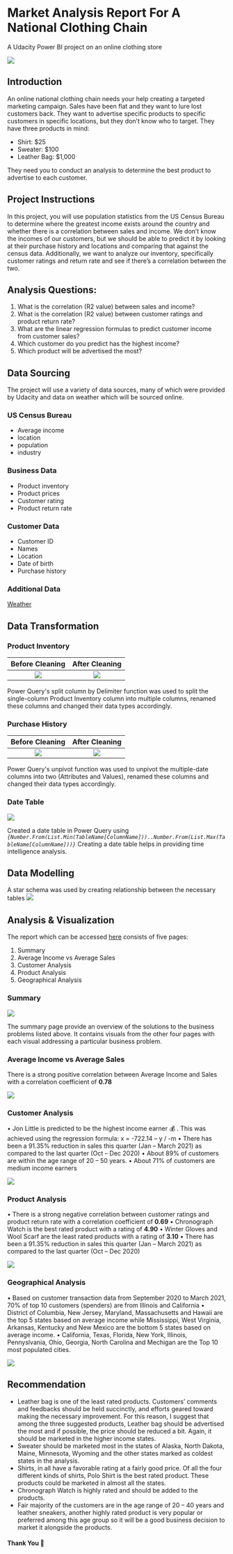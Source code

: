 # Market Analysis Report For A National Clothing Chain
A Udacity Power BI project on an online clothing store

![](clothing.jpg)

## Introduction
An online national clothing chain needs your help creating a targeted marketing campaign. Sales have been flat and they want to lure lost customers back. They want to advertise specific products to specific customers in specific locations, but they don’t know who to target. They have three products in mind:
- Shirt: $25
- Sweater: $100
- Leather Bag: $1,000

They need you to conduct an analysis to determine the best product to advertise to each customer.

## Project Instructions
In this project, you will use population statistics from the US Census Bureau to determine where the greatest income exists around the country and whether there is a correlation between sales and income. We don’t know the incomes of our customers, but we should be able to predict it by looking at their purchase history and locations and comparing that against the census data. Additionally, we want to analyze our inventory, specifically customer ratings and return rate and see if there’s a correlation between the two.

## Analysis Questions:

1. What is the correlation (R2 value) between sales and income?
2. What is the correlation (R2 value) between customer ratings and product return rate?
3. What are the linear regression formulas to predict customer income from customer sales?
4. Which customer do you predict has the highest income?
5. Which product will be advertised the most?

## Data Sourcing
The project will use a variety of data sources, many of which were provided by Udacity and data on weather which will be sourced online.

### US Census Bureau
- Average income
- location
- population
- industry

### Business Data
- Product inventory
- Product prices
- Customer rating
- Product return rate

### Customer Data
- Customer ID
- Names
- Location
- Date of birth
- Purchase history

### Additional Data
[Weather](https://www.currentresults.com/Weather/US/average-annual-state-temperatures.php#:~:text=Average%20Annual%20Temperature%20for%20Each%20US%20State%20,%20%2030%20%2012%20more%20rows%20)

## Data Transformation

### Product Inventory

Before Cleaning                                           |   After Cleaning
:-------------------------------------------------------: | :-------------------------------------------------------------:
![](Product_Inventory.png)                                |   ![](Product_Inventory_Transformed.png)

Power Query's split column by Delimiter function was used to split the single-column Product Inventory column into multiple columns, renamed these columns and changed their data types accordingly. 

### Purchase History

Before Cleaning                                           |   After Cleaning
:-------------------------------------------------------: | :-------------------------------------------------------------:
![](Purchases.png)                                        |   ![](Purchases_Transformed.png)

Power Query's unpivot function was used to unpivot the multiple-date columns into two (Attributes and Values), renamed these columns and changed their data types accordingly.

### Date Table
![](Date.png)

Created a date table in Power Query using _`{Number.From(List.Min(TableName[ColumnName]))..Number.From(List.Max(TableName[ColumnName]))}`_
Creating a date table helps in providing time intelligence analysis.


## Data Modelling
A star schema was used by creating relationship between the necessary tables
![](Star_Schema.png)

## Analysis & Visualization
The report which can be accessed [here](https://app.powerbi.com/view?r=eyJrIjoiMzliOWEwMjYtNmFiMS00NTYzLWE4ZmUtMTAyMmQxZjFiOWRlIiwidCI6ImE5NjMwYTViLTA5M2EtNDM5Yy04NjM5LThhYmJmMzRhN2M5NyJ9) consists of five pages:
1. Summary
2. Average Income vs Average Sales
3. Customer Analysis
4. Product Analysis
5. Geographical Analysis

### Summary
![](Dashboard.png)

The summary page provide an overview of the solutions to the business problems listed above. It contains visuals from the other four pages with each visual addressing a particular business problem.

### Average Income vs Average Sales
There is a strong positive correlation between Average Income and Sales with a correlation coefficient of **0.78**

![](Income_Analysis.png)

### Customer Analysis
•	Jon Little is predicted to be the highest income earner 💰 . This was achieved using the regression formula: x = -722.14 – y / -m
•	There has been a 91.35% reduction in sales this quarter (Jan – March 2021) as compared to the last quarter (Oct – Dec 2020)
•	About 89% of customers are within the age range of 20 – 50 years.
•	About 71% of customers are medium income earners

![](Customer_Analysis.png)

### Product Analysis
•	There is a strong negative correlation between customer ratings and product return rate with a correlation coefficient of **0.69**
•	Chronograph Watch is the best rated product with a rating of **4.90** 
• Winter Gloves and Wool Scarf are the least rated products  with a rating of **3.10**
•	There has been a 91.35% reduction in sales this quarter (Jan – March 2021) as compared to the last quarter (Oct – Dec 2020)

![](Product_Analysis1.png)

### Geographical Analysis
•	Based on customer transaction data from September 2020 to March 2021, 70% of top 10 customers (spenders) are from Illinois and California
•	District of Columbia, New Jersey, Maryland, Massachusetts and Hawaii are the top 5 states based on average income while Mississippi, West Virginia, Arkansas, Kentucky and New Mexico are the bottom 5 states based on average income.
• California, Texas, Florida, New York, Illinois, Pennyslvania, Ohio, Georgia, North Carolina and Mechigan are the Top 10 most populated cities.

![](Geographical_Analysis.png)

## Recommendation
- Leather bag is one of the least rated products. Customers’ comments and feedbacks should be held succinctly, and efforts geared toward making the necessary improvement. For this reason, I suggest that among the three suggested products, Leather bag should be advertised the most and if possible, the price should be reduced a bit. Again, it should be marketed in the higher income states.
- Sweater should be marketed most in the states of Alaska, North Dakota, Maine, Minnesota, Wyoming and the other states marked as coldest states in the analysis.
- Shirts, in all have a favorable rating at a fairly good price. Of all the four different kinds of shirts, Polo Shirt is the best rated product. These products could be marketed in almost all the states.
- Chronograph Watch is highly rated and should be added to the products.
- Fair majority of the customers are in the age range of 20 – 40 years and leather sneakers, another highly rated product is very popular or preferred among this age group so it will be a good business decision to market it alongside the products.


#### Thank You 🤝







